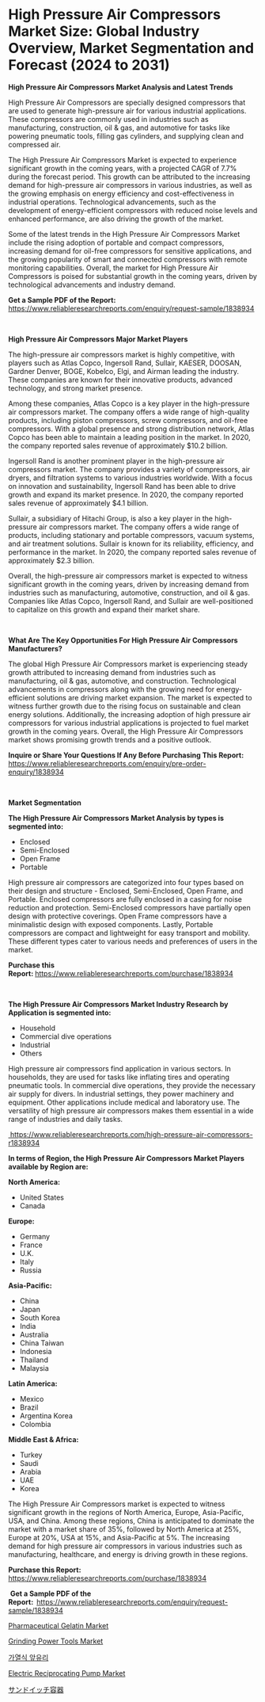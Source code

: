 <p><h1>High Pressure Air Compressors Market Size: Global Industry Overview, Market Segmentation and Forecast (2024 to 2031)</h1></p><p><strong>High Pressure Air Compressors Market Analysis and Latest Trends</strong></p>
<p><p>High Pressure Air Compressors are specially designed compressors that are used to generate high-pressure air for various industrial applications. These compressors are commonly used in industries such as manufacturing, construction, oil & gas, and automotive for tasks like powering pneumatic tools, filling gas cylinders, and supplying clean and compressed air.</p><p>The High Pressure Air Compressors Market is expected to experience significant growth in the coming years, with a projected CAGR of 7.7% during the forecast period. This growth can be attributed to the increasing demand for high-pressure air compressors in various industries, as well as the growing emphasis on energy efficiency and cost-effectiveness in industrial operations. Technological advancements, such as the development of energy-efficient compressors with reduced noise levels and enhanced performance, are also driving the growth of the market.</p><p>Some of the latest trends in the High Pressure Air Compressors Market include the rising adoption of portable and compact compressors, increasing demand for oil-free compressors for sensitive applications, and the growing popularity of smart and connected compressors with remote monitoring capabilities. Overall, the market for High Pressure Air Compressors is poised for substantial growth in the coming years, driven by technological advancements and industry demand.</p></p>
<p><strong>Get a Sample PDF of the Report:&nbsp;</strong> <a href="https://www.reliableresearchreports.com/enquiry/request-sample/1838934">https://www.reliableresearchreports.com/enquiry/request-sample/1838934</a></p>
<p>&nbsp;</p>
<p><strong>High Pressure Air Compressors Major Market Players</strong></p>
<p><p>The high-pressure air compressors market is highly competitive, with players such as Atlas Copco, Ingersoll Rand, Sullair, KAESER, DOOSAN, Gardner Denver, BOGE, Kobelco, Elgi, and Airman leading the industry. These companies are known for their innovative products, advanced technology, and strong market presence.</p><p>Among these companies, Atlas Copco is a key player in the high-pressure air compressors market. The company offers a wide range of high-quality products, including piston compressors, screw compressors, and oil-free compressors. With a global presence and strong distribution network, Atlas Copco has been able to maintain a leading position in the market. In 2020, the company reported sales revenue of approximately $10.2 billion.</p><p>Ingersoll Rand is another prominent player in the high-pressure air compressors market. The company provides a variety of compressors, air dryers, and filtration systems to various industries worldwide. With a focus on innovation and sustainability, Ingersoll Rand has been able to drive growth and expand its market presence. In 2020, the company reported sales revenue of approximately $4.1 billion.</p><p>Sullair, a subsidiary of Hitachi Group, is also a key player in the high-pressure air compressors market. The company offers a wide range of products, including stationary and portable compressors, vacuum systems, and air treatment solutions. Sullair is known for its reliability, efficiency, and performance in the market. In 2020, the company reported sales revenue of approximately $2.3 billion.</p><p>Overall, the high-pressure air compressors market is expected to witness significant growth in the coming years, driven by increasing demand from industries such as manufacturing, automotive, construction, and oil & gas. Companies like Atlas Copco, Ingersoll Rand, and Sullair are well-positioned to capitalize on this growth and expand their market share.</p></p>
<p>&nbsp;</p>
<p><strong>What Are The Key Opportunities For High Pressure Air Compressors Manufacturers?</strong></p>
<p><p>The global High Pressure Air Compressors market is experiencing steady growth attributed to increasing demand from industries such as manufacturing, oil & gas, automotive, and construction. Technological advancements in compressors along with the growing need for energy-efficient solutions are driving market expansion. The market is expected to witness further growth due to the rising focus on sustainable and clean energy solutions. Additionally, the increasing adoption of high pressure air compressors for various industrial applications is projected to fuel market growth in the coming years. Overall, the High Pressure Air Compressors market shows promising growth trends and a positive outlook.</p></p>
<p><strong>Inquire or Share Your Questions If Any Before Purchasing This Report:</strong> <a href="https://www.reliableresearchreports.com/enquiry/pre-order-enquiry/1838934">https://www.reliableresearchreports.com/enquiry/pre-order-enquiry/1838934</a></p>
<p>&nbsp;</p>
<p><strong>Market Segmentation</strong></p>
<p><strong>The High Pressure Air Compressors Market Analysis by types is segmented into:</strong></p>
<p><ul><li>Enclosed</li><li>Semi-Enclosed</li><li>Open Frame</li><li>Portable</li></ul></p>
<p><p>High pressure air compressors are categorized into four types based on their design and structure - Enclosed, Semi-Enclosed, Open Frame, and Portable. Enclosed compressors are fully enclosed in a casing for noise reduction and protection. Semi-Enclosed compressors have partially open design with protective coverings. Open Frame compressors have a minimalistic design with exposed components. Lastly, Portable compressors are compact and lightweight for easy transport and mobility. These different types cater to various needs and preferences of users in the market.</p></p>
<p><strong>Purchase this Report:&nbsp;</strong><a href="https://www.reliableresearchreports.com/purchase/1838934">https://www.reliableresearchreports.com/purchase/1838934</a></p>
<p>&nbsp;</p>
<p><strong>The High Pressure Air Compressors Market Industry Research by Application is segmented into:</strong></p>
<p><ul><li>Household</li><li>Commercial dive operations</li><li>Industrial</li><li>Others</li></ul></p>
<p><p>High pressure air compressors find application in various sectors. In households, they are used for tasks like inflating tires and operating pneumatic tools. In commercial dive operations, they provide the necessary air supply for divers. In industrial settings, they power machinery and equipment. Other applications include medical and laboratory use. The versatility of high pressure air compressors makes them essential in a wide range of industries and daily tasks.</p></p>
<p><a href="https://www.reliableresearchreports.com/high-pressure-air-compressors-r1838934">&nbsp;https://www.reliableresearchreports.com/high-pressure-air-compressors-r1838934</a></p>
<p><strong>In terms of Region, the High Pressure Air Compressors Market Players available by Region are:</strong></p>
<p>
    <p> <strong> North America: </strong>
        <ul>
            <li>United States</li>
            <li>Canada</li>
        </ul>
        </p> 
    <p> <strong> Europe: </strong>
        <ul>
            <li>Germany</li>
            <li>France</li>
            <li>U.K.</li>
            <li>Italy</li>
            <li>Russia</li>
        </ul>
        </p> 
    <p> <strong> Asia-Pacific: </strong>
        <ul>
            <li>China</li>
            <li>Japan</li>
            <li>South Korea</li>
            <li>India</li>
            <li>Australia</li>
            <li>China Taiwan</li>
            <li>Indonesia</li>
            <li>Thailand</li>
            <li>Malaysia</li>
        </ul>
        </p> 
    <p> <strong> Latin America: </strong>
        <ul>
            <li>Mexico</li>
            <li>Brazil</li>
            <li>Argentina Korea</li>
            <li>Colombia</li>
        </ul>
        </p> 
    <p> <strong> Middle East & Africa: </strong>
        <ul>
            <li>Turkey</li>
            <li>Saudi</li>
            <li>Arabia</li>
            <li>UAE</li>
            <li>Korea</li>
        </ul>
    </p>
    </p>
<p><p>The High Pressure Air Compressors market is expected to witness significant growth in the regions of North America, Europe, Asia-Pacific, USA, and China. Among these regions, China is anticipated to dominate the market with a market share of 35%, followed by North America at 25%, Europe at 20%, USA at 15%, and Asia-Pacific at 5%. The increasing demand for high pressure air compressors in various industries such as manufacturing, healthcare, and energy is driving growth in these regions.</p></p>
<p><strong>Purchase this Report: </strong><a href="https://www.reliableresearchreports.com/purchase/1838934">https://www.reliableresearchreports.com/purchase/1838934</a></p>
<p>&nbsp;<strong>Get a Sample PDF of the Report:&nbsp;&nbsp;</strong><a href="https://www.reliableresearchreports.com/enquiry/request-sample/1838934">https://www.reliableresearchreports.com/enquiry/request-sample/1838934</a></p>
<p><strong></strong></p>
<p><p><a href="https://issuu.com/reportprime-2/docs/pharmaceutical-gelatin-market-size-2030.pptx">Pharmaceutical Gelatin Market</a></p><p><a href="https://github.com/zjyglelu/Market-Research-Report-List-2/blob/main/grinding-power-tools-market.md">Grinding Power Tools Market</a></p><p><a href="https://github.com/TrevorKruvalis5678/Market-Research-Report-List-1/blob/main/980308929093.md">가열식 앞유리</a></p><p><a href="https://github.com/elizabethdagraca/Market-Research-Report-List-3/blob/main/electric-reciprocating-pump-market.md">Electric Reciprocating Pump Market</a></p><p><a href="https://github.com/laurenreichert/Market-Research-Report-List-1/blob/main/709224131707.md">サンドイッチ容器</a></p></p>